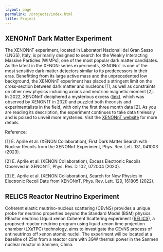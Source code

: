 ```yaml
---
layout: page
permalink: /projects/index.html
title: Project
---
```


## XENONnT Dark Matter Experiment

The XENONnT experiment, located in Laboratori Nazionali del Gran Sasso (LNGS), Italy, is primarily designed to search for the Weakly Interacting Massive Particles (WIMPs), one of the most popular dark matter candidates. As the latest in the XENON-series experiments, XENONnT is one of the most sensitive dark matter detectors similar to its predecessors in their eras. Benefitting from its large active mass and the unprecedented low background, the XENONnT experiment has placed a stringent limit on the cross-section between dark matter and nucleons [1], as well as constraints on other new physics including axions and neutrino magnetic moment [2]. In 2022, XENONnT deciphered a mysterious excess ([link](https://medium.com/starts-with-a-bang/xenons-experimental-triumph-no-dark-matter-but-the-best-null-result-in-history-464b1a30a2f)), which was observed by XENON1T in 2020 and puzzled both theorists and experimentalists in the field, with only the first three month data [2]. As you are reading its description, the experiment continues to take data tirelessly and is poised to unveil more mysteries. Visit the [XENONnT website](https://xenonexperiment.org/) for more details.

Reference:

[1] E. Aprile et al. (XENON Collaboration), First Dark Matter Search with Nuclear Recoils from the XENONnT Experiment, Phys. Rev. Lett. 131, 041003 (2023).

[2] E. Aprile et al. (XENON Collaboration), Excess Electronic Recoils Observed in XENON1T, Phys. Rev. D 102, 072004 (2020).

[3] E. Aprile et al. (XENON Collaboration), Search for New Physics in Electronic Recoil Date from XENONnT, Phys. Rev. Lett. 129, 161805 (2022).


## RELICS Reactor Neutrino Experiment

Coherent elastic neutrino-nucleus scattering (CEvNS) provides a unique probe for neutrino properties beyond the Standard Model (BSM) physics. REactor neutrino LIquid xenon Coherent Scattering experiment ([RELICS](https://arxiv.org/abs/2405.05554)), a proposed reactor neutrino program using liquid xenon time projection chamber (LXeTPC) technology, aims to investigate the CEvNS process of antineutrinos off xenon atomic nuclei. The experiment will be located at a baseline of 25m from a reactor core with 3GW thermal power in the Sanmen nuclear reactor in Sanmen, China.

